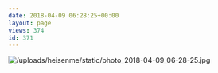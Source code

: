 ```yaml
---
date: 2018-04-09 06:28:25+00:00
layout: page
views: 374
id: 371
---
```




![/uploads/heisenme/static/photo_2018-04-09_06-28-25.jpg](/uploads/heisenme/static/photo_2018-04-09_06-28-25.jpg)
